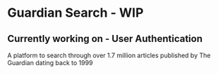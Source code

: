 # Guardian Search - WIP
## Currently working on - User Authentication


A platform to search through over 1.7 million articles published by The Guardian dating back to 1999




